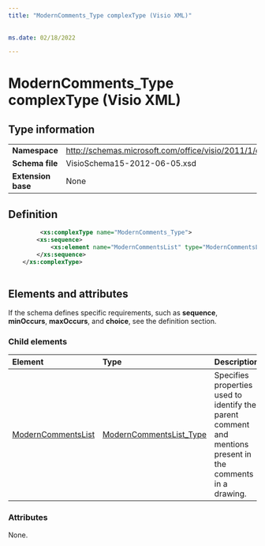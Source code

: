 ```yaml
---
title: "ModernComments_Type complexType (Visio XML)"
 
 
ms.date: 02/18/2022

---
```


# ModernComments_Type complexType (Visio XML)

## Type information

|||
|:-----|:-----|
|**Namespace** <br/> |http://schemas.microsoft.com/office/visio/2011/1/core  <br/> |
|**Schema file** <br/> |VisioSchema15-2012-06-05.xsd  <br/> |
|**Extension base** <br/> |None  <br/> |
   
## Definition

```XML
         <xs:complexType name="ModernComments_Type">
		<xs:sequence>
			<xs:element name="ModernCommentsList" type="ModernCommentsList_Type" minOccurs="0" maxOccurs="1" />
		</xs:sequence>
	</xs:complexType>
      
```

## Elements and attributes

If the schema defines specific requirements, such as **sequence**, **minOccurs**, **maxOccurs**, and **choice**, see the definition section. 
  
### Child elements

|**Element**|**Type**|**Description**|
|:-----|:-----|:-----|
|[ModernCommentsList](moderncommentslist-element-moderncomments_type-complextypevisio-xml.md) <br/> |[ModernCommentsList_Type](moderncommentslist_type-complextypevisio-xml.md) <br/> |Specifies properties used to identify the parent comment and mentions present in the comments in a drawing.|
   
### Attributes

None.
